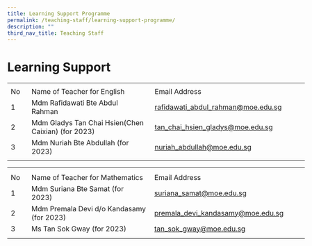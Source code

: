 ```yaml
---
title: Learning Support Programme
permalink: /teaching-staff/learning-support-programme/
description: ""
third_nav_title: Teaching Staff
---
```


Learning Support
===
<table border="0" cellpadding="0" cellspacing="0" width="686" style="border-collapse:
 collapse;width:514pt"><colgroup><col width="35" style="mso-width-source:userset;mso-width-alt:1280;width:26pt"> <col width="320" style="mso-width-source:userset;mso-width-alt:11702;width:240pt"> <col width="324" style="mso-width-source:userset;mso-width-alt:11849;width:243pt"> <col width="7" style="mso-width-source:userset;mso-width-alt:256;width:5pt"></colgroup><tbody><tr height="7" style="mso-height-source:userset;height:5.25pt"><td height="7" class="xl68" width="35" style="height:5.25pt;width:26pt"><a name="RANGE!E12:H17"></a></td><td class="xl67" width="320" style="width:240pt"></td><td class="xl69" width="324" style="width:243pt"></td><td class="xl67" width="7" style="width:5pt"></td></tr><tr height="21" style="height:15.75pt"><td height="21" class="xl70" style="height:15.75pt">No</td><td class="xl71" style="border-left:none">Name of Teacher for English</td><td class="xl72" style="border-left:none">Email Address</td><td class="xl67"></td></tr><tr height="21" style="height:15.75pt"><td height="21" class="xl68" style="height:15.75pt">1</td><td class="xl71" style="border-top:none">Mdm Rafidawati Bte Abdul Rahman<span style="mso-spacerun:yes">&nbsp;</span></td><td class="xl66" style="border-top:none;border-left:none"><a href="mailto:rafidawati_abdul_rahman@moe.edu.sg">rafidawati_abdul_rahman@moe.edu.sg</a></td><td class="xl67"></td></tr><tr height="21" style="height:15.75pt"><td height="21" class="xl68" style="height:15.75pt">2</td><td class="xl71" style="border-top:none">Mdm Gladys Tan Chai Hsien(Chen Caixian) (for 2023)</td><td class="xl66" style="border-top:none;border-left:none"><a href="mailto:tan_chai_hsien_gladys@moe.edu.sg">tan_chai_hsien_gladys@moe.edu.sg</a></td><td class="xl67"></td></tr><tr height="21" style="height:15.75pt"><td height="21" class="xl68" style="height:15.75pt">3</td><td class="xl71" style="border-top:none">Mdm Nuriah Bte Abdullah (for 2023)</td><td class="xl66" style="border-top:none;border-left:none"><a href="mailto:nuriah_abdullah@moe.edu.sg">nuriah_abdullah@moe.edu.sg</a></td><td class="xl67"></td></tr><tr height="7" style="mso-height-source:userset;height:5.25pt"><td height="7" class="xl68" style="height:5.25pt"></td><td class="xl67"></td><td class="xl69"></td><td class="xl67"></td></tr></tbody></table>
 

<table border="0" cellpadding="0" cellspacing="0" width="686" style="border-collapse:
 collapse;width:514pt"><colgroup><col width="35" style="mso-width-source:userset;mso-width-alt:1280;width:26pt"> <col width="320" style="mso-width-source:userset;mso-width-alt:11702;width:240pt"> <col width="324" style="mso-width-source:userset;mso-width-alt:11849;width:243pt"> <col width="7" style="mso-width-source:userset;mso-width-alt:256;width:5pt"></colgroup><tbody><tr height="10" style="mso-height-source:userset;height:7.5pt"><td height="10" class="xl68" width="35" style="height:7.5pt;width:26pt"></td><td class="xl67" width="320" style="width:240pt"></td><td class="xl69" width="324" style="width:243pt"></td><td class="xl67" width="7" style="width:5pt"></td></tr><tr height="21" style="height:15.75pt"><td height="21" class="xl70" style="height:15.75pt">No</td><td class="xl71" style="border-left:none">Name of Teacher for Mathematics</td><td class="xl72" style="border-left:none">Email Address</td><td class="xl67"></td></tr><tr height="21" style="height:15.75pt"><td height="21" class="xl68" style="height:15.75pt">1</td><td class="xl73" width="320" style="border-top:none;width:240pt">Mdm Suriana Bte Samat (for 2023)<span style="mso-spacerun:yes">&nbsp;</span></td><td class="xl66" style="border-top:none;border-left:none"><a href="mailto:suriana_samat@moe.edu.sg">suriana_samat@moe.edu.sg</a></td><td class="xl67"></td></tr><tr height="21" style="height:15.75pt"><td height="21" class="xl68" style="height:15.75pt">2</td><td class="xl71" style="border-top:none">Mdm Premala Devi d/o Kandasamy (for 2023)</td><td class="xl66" style="border-top:none;border-left:none"><a href="mailto:premala_devi_kandasamy@moe.edu.sg">premala_devi_kandasamy@moe.edu.sg</a></td><td class="xl67"></td></tr><tr height="21" style="height:15.75pt"><td height="21" class="xl68" style="height:15.75pt">3</td><td class="xl71" style="border-top:none">Ms Tan Sok Gway (for 2023)</td><td class="xl66" style="border-top:none;border-left:none"><a href="mailto:tan_sok_gway@moe.edu.sg">tan_sok_gway@moe.edu.sg</a></td><td class="xl67"></td></tr><tr height="9" style="mso-height-source:userset;height:6.75pt"><td height="9" class="xl68" style="height:6.75pt"></td><td class="xl67"></td><td class="xl69"></td><td class="xl67"></td></tr></tbody></table>